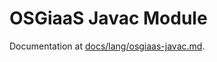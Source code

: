 # OSGiaaS Javac Module

Documentation at [docs/lang/osgiaas-javac.md](../../../docs/lang/osgiaas-javac.md).

